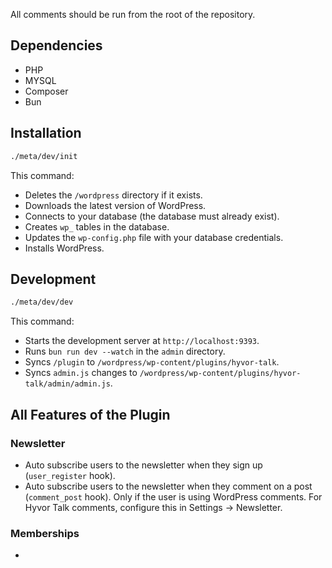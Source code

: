 All comments should be run from the root of the repository.

## Dependencies

-   PHP
-   MYSQL
-   Composer
-   Bun

## Installation

```bash
./meta/dev/init
```

This command:

-   Deletes the `/wordpress` directory if it exists.
-   Downloads the latest version of WordPress.
-   Connects to your database (the database must already exist).
-   Creates `wp_` tables in the database.
-   Updates the `wp-config.php` file with your database credentials.
-   Installs WordPress.

## Development

```bash
./meta/dev/dev
```

This command:

-   Starts the development server at `http://localhost:9393`.
-   Runs `bun run dev --watch` in the `admin` directory.
-   Syncs `/plugin` to `/wordpress/wp-content/plugins/hyvor-talk`.
-   Syncs `admin.js` changes to `/wordpress/wp-content/plugins/hyvor-talk/admin/admin.js`.

## All Features of the Plugin

### Newsletter

-   Auto subscribe users to the newsletter when they sign up (`user_register` hook).
-   Auto subscribe users to the newsletter when they comment on a post (`comment_post` hook). Only if the user is using WordPress comments. For Hyvor Talk comments, configure this in Settings -> Newsletter.

### Memberships

-
